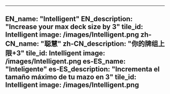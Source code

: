 ---

EN_name: "Intelligent"
EN_description: "Increase your max deck size by 3"
tile_id: Intelligent
image: /images/Intelligent.png
zh-CN_name: "聪慧"
zh-CN_description: "你的牌组上限+3"
tile_id: Intelligent
image: /images/Intelligent.png
es-ES_name: "Inteligente"
es-ES_description: "Incrementa el tamaño máximo de tu mazo en 3"
tile_id: Intelligent
image: /images/Intelligent.png
---
